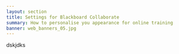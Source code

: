 ```yaml
---
layout: section
title: Settings for Blackboard Collaborate
summary: How to personalise you appearance for online training
banner: web_banners_05.jpg
---
```


dskjdks